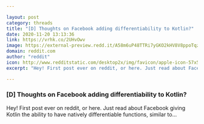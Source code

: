```yaml
---

layout: post
category: threads
title: "[D] Thoughts on Facebook adding differentiability to Kotlin?"
date: 2020-11-20 13:13:36
link: https://vrhk.co/2UHvOwv
image: https://external-preview.redd.it/A58m6uP48TTRi7yGKO2kHV8V8ppoTqzxWOlsT2JNd9w.jpg?width=1024&height=536.12565445&auto=webp&crop=1024:536.12565445,smart&s=c01580e3d61d0d19be8805d60f3aee6d316af35b
domain: reddit.com
author: "reddit"
icon: http://www.redditstatic.com/desktop2x/img/favicon/apple-icon-57x57.png
excerpt: "Hey! First post ever on reddit, or here. Just read about Facebook giving Kotlin the ability to have natively differentiable functions, similar to..."

---
```


### [D] Thoughts on Facebook adding differentiability to Kotlin?

Hey! First post ever on reddit, or here. Just read about Facebook giving Kotlin the ability to have natively differentiable functions, similar to...